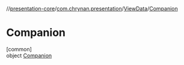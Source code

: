 //[presentation-core](../../../../index.md)/[com.chrynan.presentation](../../index.md)/[ViewData](../index.md)/[Companion](index.md)

# Companion

[common]\
object [Companion](index.md)

